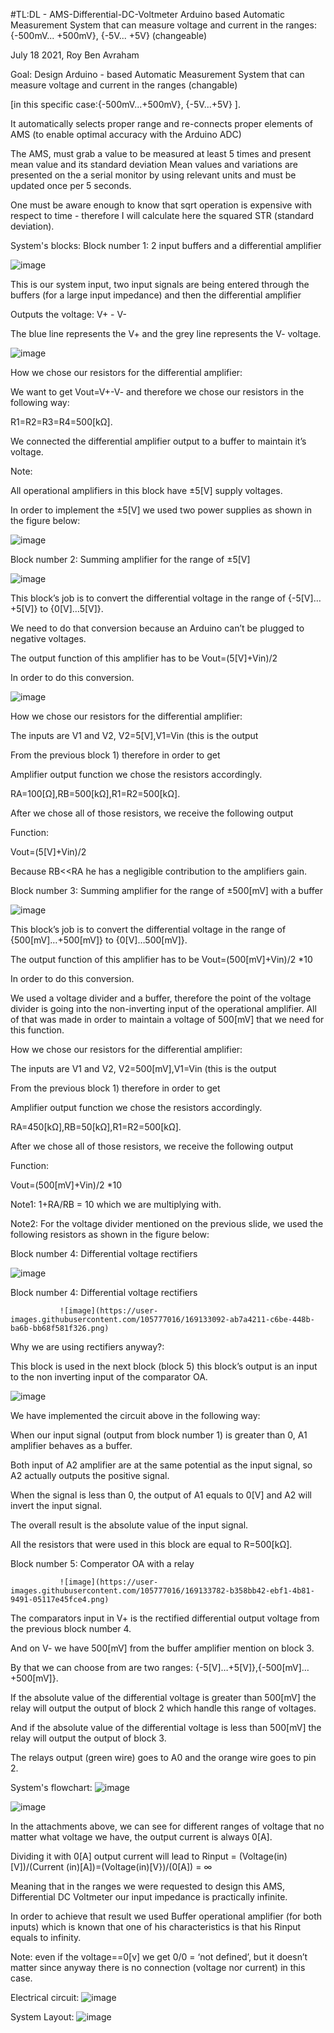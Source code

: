 #TL:DL -  AMS-Differential-DC-Voltmeter
Arduino based Automatic Measurement System that can measure voltage and current in the ranges: {-500mV... +500mV}, {-5V... +5V} (changeable)

July 18 2021, Roy Ben Avraham

Goal: Design Arduino - based Automatic Measurement System that can measure voltage and current in the ranges (changable)

[in this specific case:{-500mV...+500mV}, {-5V...+5V} ].

It automatically selects proper range and re-connects proper elements of AMS (to enable optimal accuracy with the Arduino ADC)

The AMS, must grab a value to be measured at least 5 times and present mean value and its standard deviation Mean values and variations are presented on the a serial monitor by using relevant units and must be updated once per 5 seconds.

One must be aware enough to know that sqrt operation is expensive with respect to time - therefore I will calculate here the squared STR (standard deviation).

System's blocks:
Block number 1: 2 input buffers and a differential amplifier

![image](https://user-images.githubusercontent.com/105777016/169131100-3b5fd48b-eedf-4407-9c0c-509eae815653.png)

This is our system input, two input signals are being entered through the buffers (for a large input impedance) and then the differential amplifier

Outputs the voltage: V+ - V-

The blue line represents the V+ and the grey line represents the V- voltage.

![image](https://user-images.githubusercontent.com/105777016/169131304-ebbeace2-dde0-4b9e-a420-486f179e998d.png)

How we chose our resistors for the differential amplifier:

We want to get Vout=V+-V- and therefore we chose our resistors in the following way:

R1=R2=R3=R4=500[kΩ].

We connected the differential amplifier output to a buffer to maintain it’s voltage.

Note:

All operational amplifiers in this block have ±5[V] supply voltages.

In order to implement the ±5[V] we used two power supplies as shown in the figure below:

![image](https://user-images.githubusercontent.com/105777016/169131580-cb256b38-6111-48b3-b66c-207e7131fdb8.png)

Block number 2: Summing amplifier for the range of ±5[V]

![image](https://user-images.githubusercontent.com/105777016/169131758-2dc89aad-85ef-4021-9015-bb83e2c54d4f.png)

This block’s job is to convert the differential voltage in the range of {-5[V]…+5[V]} to {0[V]…5[V]}.

We need to do that conversion because an Arduino can’t be plugged to negative voltages.

The output function of this amplifier has to be Vout=(5[V]+Vin)/2

In order to do this conversion.

![image](https://user-images.githubusercontent.com/105777016/169131983-64c4574d-0972-4aa1-af4e-b6bd1b5c8056.png)

How we chose our resistors for the differential amplifier:

The inputs are V1 and V2, V2=5[V],V1=Vin (this is the output

From the previous block 1) therefore in order to get

Amplifier output function we chose the resistors accordingly.

RA=100[Ω],RB=500[kΩ],R1=R2=500[kΩ].

After we chose all of those resistors, we receive the following output

Function:

Vout=(5[V]+Vin)/2

Because RB<<RA he has a negligible contribution to the amplifiers gain.

Block number 3: Summing amplifier for the range of ±500[mV] with a buffer

![image](https://user-images.githubusercontent.com/105777016/169132316-41de6b1f-61a1-474a-961c-a3df6bc5f237.png)

This block’s job is to convert the differential voltage in the range of {500[mV]…+500[mV]} to {0[V]…500[mV]}.

The output function of this amplifier has to be Vout=(500[mV]+Vin)/2 *10

In order to do this conversion.

We used a voltage divider and a buffer, therefore the point of the voltage divider is going into the non-inverting input of the operational amplifier. All of that was made in order to maintain a voltage of 500[mV] that we need for this function.

How we chose our resistors for the differential amplifier:

The inputs are V1 and V2, V2=500[mV],V1=Vin (this is the output

From the previous block 1) therefore in order to get

Amplifier output function we chose the resistors accordingly.

RA=450[kΩ],RB=50[kΩ],R1=R2=500[kΩ].

After we chose all of those resistors, we receive the following output

Function:

Vout=(500[mV]+Vin)/2 *10

Note1: 1+RA/RB = 10 which we are multiplying with.

Note2: For the voltage divider mentioned on the previous slide, we used the following resistors as shown in the figure below:

Block number 4: Differential voltage rectifiers

![image](https://user-images.githubusercontent.com/105777016/169132740-62e445ed-2333-4fb4-8f82-825386b0222f.png)

Block number 4: Differential voltage rectifiers
               
               ![image](https://user-images.githubusercontent.com/105777016/169133092-ab7a4211-c6be-448b-ba6b-bb68f581f326.png)


Why we are using rectifiers anyway?:

This block is used in the next block (block 5) this block’s output is an input to the non inverting input of the comparator OA.

![image](https://user-images.githubusercontent.com/105777016/169133417-f2ff1609-f415-4007-bf27-4ec50c7a27ca.png)
               
We have implemented the circuit above in the following way:

When our input signal (output from block number 1) is greater than 0, A1 amplifier behaves as a buffer.

Both input of A2 amplifier are at the same potential as the input signal, so A2 actually outputs the positive signal.

When the signal is less than 0, the output of A1 equals to 0[V] and A2 will invert the input signal.

The overall result is the absolute value of the input signal.

All the resistors that were used in this block are equal to R=500[kΩ].

Block number 5: Comperator OA with a relay

               ![image](https://user-images.githubusercontent.com/105777016/169133782-b358bb42-ebf1-4b81-9491-05117e45fce4.png)
              
The comparators input in V+ is the rectified differential output voltage from the previous block number 4.

And on V- we have 500[mV] from the buffer amplifier mention on block 3.

By that we can choose from are two ranges: {-5[V]…+5[V]},{-500[mV]…+500[mV]}.

If the absolute value of the differential voltage is greater than 500[mV] the relay will output the output of block 2 which handle this range of voltages.

And if the absolute value of the differential voltage is less than 500[mV] the relay will output the output of block 3.

The relays output (green wire) goes to A0 and the orange wire goes to pin 2.

System's flowchart:
![image](https://user-images.githubusercontent.com/105777016/169134176-be50a36b-d817-4031-96cc-3ce52328a25f.png)
  
  ![image](https://user-images.githubusercontent.com/105777016/169134324-64964ee1-7149-42e8-8b8b-f14c5b00364c.png)
  
In the attachments above, we can see for different ranges of voltage that no matter what voltage we have, the output current is always 0[A].

Dividing it with 0[A] output current will lead to Rinput = (Voltage(in)[V])/(Current (in)[A])=(Voltage(in)[V})/(0[A]) = ∞

Meaning that in the ranges we were requested to design this AMS, Differential DC Voltmeter our input impedance is practically infinite.

In order to achieve that result we used Buffer operational amplifier (for both inputs) which is known that one of his characteristics is that his Rinput equals to infinity.

Note: even if the voltage==0[v] we get 0/0 = ‘not defined’, but it doesn’t matter since anyway there is no connection (voltage nor current) in this case.

Electrical circuit:
  ![image](https://user-images.githubusercontent.com/105777016/169134628-06383edd-d69f-4218-a46a-667505347302.png)


System Layout:
  ![image](https://user-images.githubusercontent.com/105777016/169134960-bde73ab4-6421-4cbb-b838-450ad47c389a.png)




